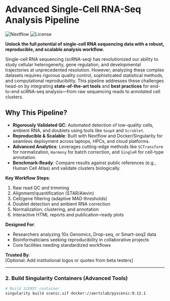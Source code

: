 # Advanced Single-Cell RNA-Seq Analysis Pipeline

![Nextflow](https://img.shields.io/badge/nextflow-%23E34F26.svg?style=flat&logo=nextflow&logoColor=white)
![License](https://img.shields.io/badge/license-MIT-blue)

**Unlock the full potential of single-cell RNA sequencing data with a robust, reproducible, and scalable analysis workflow.**  

Single-cell RNA sequencing (scRNA-seq) has revolutionized our ability to study cellular heterogeneity, gene regulation, and developmental trajectories at unprecedented resolution. However, analyzing these complex datasets requires rigorous quality control, sophisticated statistical methods, and computational reproducibility. This pipeline addresses these challenges head-on by integrating **state-of-the-art tools** and **best practices** for end-to-end scRNA-seq analysis—from raw sequencing reads to annotated cell clusters.

## Why This Pipeline?
- **Rigorously Validated QC**: Automated detection of low-quality cells, ambient RNA, and doublets using tools like `SoupX` and `Scrublet`.
- **Reproducible & Scalable**: Built with Nextflow and Docker/Singularity for seamless deployment across laptops, HPCs, and cloud platforms.
- **Advanced Analytics**: Leverages cutting-edge methods like `SCTransform` for normalization, `Harmony` for batch correction, and `SingleR` for cell-type annotation.
- **Benchmark-Ready**: Compare results against public references (e.g., Human Cell Atlas) and validate clusters biologically.

**Key Workflow Steps**:  
1. Raw read QC and trimming  
2. Alignment/quantification (STAR/Alevin)  
3. Cell/gene filtering (adaptive MAD thresholds)  
4. Doublet detection and ambient RNA correction  
5. Normalization, clustering, and annotation  
6. Interactive HTML reports and publication-ready plots  

**Designed For**:  
- Researchers analyzing 10x Genomics, Drop-seq, or Smart-seq2 data  
- Bioinformaticians seeking reproducibility in collaborative projects  
- Core facilities needing standardized workflows  

**Trusted By**:  
[Optional: Add institutional logos or quotes from beta testers]  

---

### 2. Build Singularity Containers (Advanced Tools)
```bash
# Build SCENIC container
singularity build scenic.sif docker://aertslab/pyscenic:0.12.1
```
